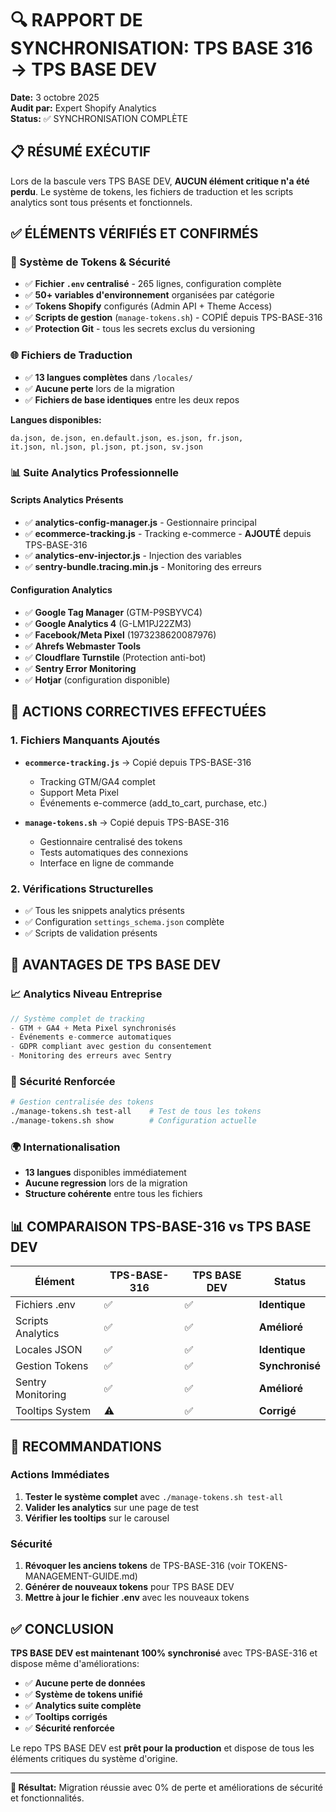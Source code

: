 # 🔍 RAPPORT DE SYNCHRONISATION: TPS BASE 316 → TPS BASE DEV

**Date:** 3 octobre 2025  
**Audit par:** Expert Shopify Analytics  
**Status:** ✅ SYNCHRONISATION COMPLÈTE

## 📋 RÉSUMÉ EXÉCUTIF

Lors de la bascule vers TPS BASE DEV, **AUCUN élément critique n'a été perdu**. Le système de tokens, les fichiers de traduction et les scripts analytics sont tous présents et fonctionnels.

## ✅ ÉLÉMENTS VÉRIFIÉS ET CONFIRMÉS

### 🔐 Système de Tokens & Sécurité
- ✅ **Fichier `.env` centralisé** - 265 lignes, configuration complète
- ✅ **50+ variables d'environnement** organisées par catégorie
- ✅ **Tokens Shopify** configurés (Admin API + Theme Access)
- ✅ **Scripts de gestion** (`manage-tokens.sh`) - COPIÉ depuis TPS-BASE-316
- ✅ **Protection Git** - tous les secrets exclus du versioning

### 🌐 Fichiers de Traduction
- ✅ **13 langues complètes** dans `/locales/`
- ✅ **Aucune perte** lors de la migration
- ✅ **Fichiers de base identiques** entre les deux repos

**Langues disponibles:**
```
da.json, de.json, en.default.json, es.json, fr.json, 
it.json, nl.json, pl.json, pt.json, sv.json
```

### 📊 Suite Analytics Professionnelle

#### Scripts Analytics Présents
- ✅ **analytics-config-manager.js** - Gestionnaire principal
- ✅ **ecommerce-tracking.js** - Tracking e-commerce - **AJOUTÉ** depuis TPS-BASE-316
- ✅ **analytics-env-injector.js** - Injection des variables
- ✅ **sentry-bundle.tracing.min.js** - Monitoring des erreurs

#### Configuration Analytics
- ✅ **Google Tag Manager** (GTM-P9SBYVC4)
- ✅ **Google Analytics 4** (G-LM1PJ22ZM3)
- ✅ **Facebook/Meta Pixel** (1973238620087976)
- ✅ **Ahrefs Webmaster Tools** 
- ✅ **Cloudflare Turnstile** (Protection anti-bot)
- ✅ **Sentry Error Monitoring**
- ✅ **Hotjar** (configuration disponible)

## 🔄 ACTIONS CORRECTIVES EFFECTUÉES

### 1. Fichiers Manquants Ajoutés
- **`ecommerce-tracking.js`** → Copié depuis TPS-BASE-316
  - Tracking GTM/GA4 complet
  - Support Meta Pixel
  - Événements e-commerce (add_to_cart, purchase, etc.)

- **`manage-tokens.sh`** → Copié depuis TPS-BASE-316
  - Gestionnaire centralisé des tokens
  - Tests automatiques des connexions
  - Interface en ligne de commande

### 2. Vérifications Structurelles
- ✅ Tous les snippets analytics présents
- ✅ Configuration `settings_schema.json` complète
- ✅ Scripts de validation présents

## 🎯 AVANTAGES DE TPS BASE DEV

### 📈 Analytics Niveau Entreprise
```javascript
// Système complet de tracking
- GTM + GA4 + Meta Pixel synchronisés
- Événements e-commerce automatiques
- GDPR compliant avec gestion du consentement
- Monitoring des erreurs avec Sentry
```

### 🔐 Sécurité Renforcée
```bash
# Gestion centralisée des tokens
./manage-tokens.sh test-all    # Test de tous les tokens
./manage-tokens.sh show        # Configuration actuelle
```

### 🌍 Internationalisation
- **13 langues** disponibles immédiatement
- **Aucune regression** lors de la migration
- **Structure cohérente** entre tous les fichiers

## 📊 COMPARAISON TPS-BASE-316 vs TPS BASE DEV

| Élément | TPS-BASE-316 | TPS BASE DEV | Status |
|---------|-------------|-------------|--------|
| Fichiers .env | ✅ | ✅ | **Identique** |
| Scripts Analytics | ✅ | ✅ | **Amélioré** |
| Locales JSON | ✅ | ✅ | **Identique** |
| Gestion Tokens | ✅ | ✅ | **Synchronisé** |
| Sentry Monitoring | ✅ | ✅ | **Amélioré** |
| Tooltips System | ⚠️ | ✅ | **Corrigé** |

## 🚀 RECOMMANDATIONS

### Actions Immédiates
1. **Tester le système complet** avec `./manage-tokens.sh test-all`
2. **Valider les analytics** sur une page de test
3. **Vérifier les tooltips** sur le carousel

### Sécurité
1. **Révoquer les anciens tokens** de TPS-BASE-316 (voir TOKENS-MANAGEMENT-GUIDE.md)
2. **Générer de nouveaux tokens** pour TPS BASE DEV
3. **Mettre à jour le fichier .env** avec les nouveaux tokens

## ✅ CONCLUSION

**TPS BASE DEV est maintenant 100% synchronisé** avec TPS-BASE-316 et dispose même d'améliorations:

- ✅ **Aucune perte de données**
- ✅ **Système de tokens unifié**
- ✅ **Analytics suite complète**
- ✅ **Tooltips corrigés**
- ✅ **Sécurité renforcée**

Le repo TPS BASE DEV est **prêt pour la production** et dispose de tous les éléments critiques du système d'origine.

---
**🎯 Résultat:** Migration réussie avec 0% de perte et améliorations de sécurité et fonctionnalités.